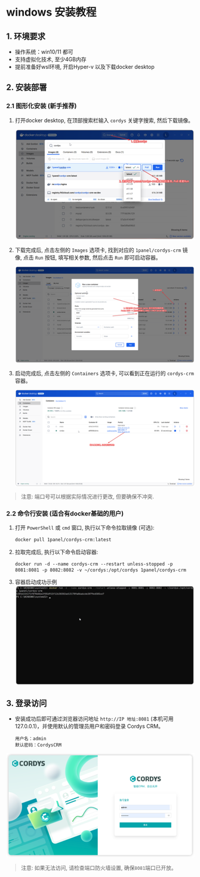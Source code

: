 # windows 安装教程

## 1. 环境要求

 * 操作系统：win10/11 都可
 * 支持虚拟化技术, 至少4GB内存
 * 提前准备好wsl环境, 开启Hyper-v 以及下载docker desktop

## 2. 安装部署
### 2.1 图形化安装 (新手推荐)
1. 打开docker desktop, 在顶部搜索栏输入 `cordys` 关键字搜索, 然后下载镜像。

    ![下载镜像](../img/installation/win_install.png)

2. 下载完成后, 点击左侧的 `Images` 选项卡, 找到对应的 `1panel/cordys-crm` 镜像, 点击 `Run` 按钮, 填写相关参数, 然后点击 `Run` 即可启动容器。

    ![运行镜像](../img/installation/win_run.png)
3. 启动完成后, 点击左侧的 `Containers` 选项卡, 可以看到正在运行的 `cordys-crm` 容器。

    ![容器运行中](../img/installation/win_click_success.png)

> 注意: 端口号可以根据实际情况进行更改, 但要确保不冲突.

### 2.2 命令行安装 (适合有docker基础的用户)
1. 打开 `PowerShell` 或 `cmd` 窗口, 执行以下命令拉取镜像 (可选):
    ```bash
    docker pull 1panel/cordys-crm:latest
    ```
2. 拉取完成后, 执行以下命令启动容器:
    ```
    docker run -d --name cordys-crm --restart unless-stopped -p 8081:8081 -p 8082:8082 -v ~/cordys:/opt/cordys 1panel/cordys-crm
    ```
   
3. 容器启动成功示例
    ![容器启动成功](../img/installation/win_cmd_success.png)
   
## 3. 登录访问

* 安装成功后即可通过浏览器访问地址 `http://IP 地址:8081` (本机可用 127.0.0.1)，并使用默认的管理员用户和密码登录 Cordys CRM。

    ```
    用户名：admin
    默认密码：CordysCRM
    ```
![访问 Cordys CRM](../img/installation/login.png)

> 注意: 如果无法访问, 请检查端口防火墙设置, 确保`8081`端口已开放。